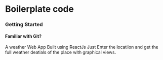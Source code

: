 # Boilerplate code

### Getting Started

#### Familiar with Git?
A weather Web App Built using ReactJs
Just Enter the locatiion and get the full weather deatials of the place with graphical views.
